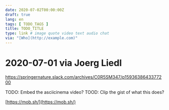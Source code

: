 ```yaml
---
date: 2020-07-02T00:00:00Z
draft: true
lang: en
tags: [ TODO_TAGS ]
title: TODO_TITLE
type: link # image quote video text audio chat
via: "[Who](http://example.com)"
---
```



# 2020-07-01 via Joerg Liedl
https://springernature.slack.com/archives/C0R5SM347/p1593638643377200

TODO: Embed the asciicinema video?
TOOD: Clip the gist of what this does?

[https://mob.sh/](https://mob.sh/)

